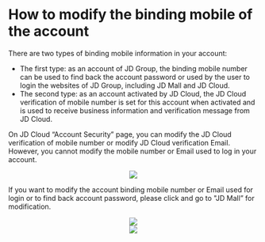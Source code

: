 # How to modify the binding mobile of the account
There are two types of binding mobile information in your account:
 - The first type: as an account of JD Group, the binding mobile number can be used to find back the account password or used by the user to login the websites of JD Group, including JD Mall and JD Cloud.
 - The second type: as an account activated by JD Cloud, the JD Cloud verification of mobile number is set for this account when activated and is used to receive business information and verification message from JD Cloud.

On JD Cloud “Account Security” page, you can modify the JD Cloud verification of mobile number or modify JD Cloud verification Email. However, you cannot modify the mobile number or Email used to log in your account.
<div align=center><img src="https://github.com/jdcloudcom/cn/blob/edit/image/User/Account%20Management/Change%20your%20phone%20number/%E5%AE%89%E5%85%A8%E8%AE%BE%E7%BD%AE.png"></div>

If you want to modify the account binding mobile number or Email used for login or to find back account password, please click and go to "JD Mall” for modification.
<div align=center><img src="https://github.com/jdcloudcom/cn/blob/edit/image/User/Account%20Management/Change%20your%20phone%20number/%E4%BA%AC%E4%B8%9C%E5%95%86%E5%9F%8E%E4%BF%AE%E6%94%B9%E7%BB%91%E5%AE%9A%E6%89%8B%E6%9C%BA.png"></div>

<div align=center><img src="https://github.com/jdcloudcom/cn/blob/edit/image/User/Account%20Management/Change%20your%20phone%20number/%E4%BA%AC%E4%B8%9C%E5%95%86%E5%9F%8E%E4%BF%AE%E6%94%B9%E9%82%AE%E7%AE%B1.png"></div>
